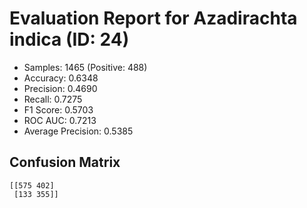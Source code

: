 # Evaluation Report for Azadirachta indica (ID: 24)
- Samples: 1465 (Positive: 488)
- Accuracy: 0.6348
- Precision: 0.4690
- Recall: 0.7275
- F1 Score: 0.5703
- ROC AUC: 0.7213
- Average Precision: 0.5385

## Confusion Matrix
```
[[575 402]
 [133 355]]
```